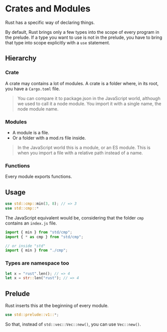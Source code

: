 # Crates and Modules

Rust has a specific way of declaring things.

By default, Rust brings only a few types into the scope of every program in the prelude. If a type you want to use is
not in the prelude, you have to bring that type into scope explicitly with a `use` statement.

## Hierarchy

### Crate

A crate may contains a lot of modules. A crate is a folder where, in its root, you have a `Cargo.toml` file.

> You can compare it to package.json in the JavaScript world, although we used to call it a node module. You import it
> with a single name, the node module name.

### Modules

- A module is a file.
- Or a folder with a mod.rs file inside.

> In the JavaScript world this is a module, or an ES module. This is when you import a file with a relative path instead
> of a name.

### Functions

Every module exports functions.

## Usage

```rust
use std::cmp::min(3, 8); // => 3
use std::cmp::*
```

The JavaScript equivalent would be, considering that the folder `cmp` contains an `index.js` file.

```javascript
import { min } from "std/cmp";
import { * as cmp } from "std/cmp";

// or inside "std"
import { min } from "./cmp";
```

### Types are namespace too

```rust
let x = "rust".len(); // => 4
let x = str::len("rust"); // => 4
```

## Prelude

Rust inserts this at the beginning of every module.

```rust
use std::prelude::v1::*;
```

So that, instead of `std::vec::Vec::new()`, you can use `Vec::new()`.
